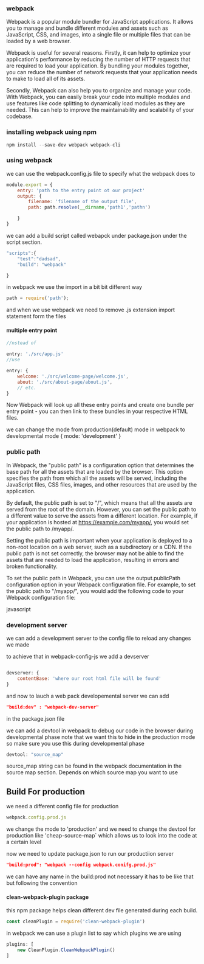 ### webpack

Webpack is a popular module bundler for JavaScript applications. It allows you to manage and bundle different modules and assets such as JavaScript, CSS, and images, into a single file or multiple files that can be loaded by a web browser.

Webpack is useful for several reasons. Firstly, it can help to optimize your application's performance by reducing the number of HTTP requests that are required to load your application. By bundling your modules together, you can reduce the number of network requests that your application needs to make to load all of its assets.

Secondly, Webpack can also help you to organize and manage your code. With Webpack, you can easily break your code into multiple modules and use features like code splitting to dynamically load modules as they are needed. This can help to improve the maintainability and scalability of your codebase.

### installing webpack using npm
```js
npm install --save-dev webpack webpack-cli
```

### using webpack
we can use the webpack.config.js file to specify what the webpack does to
```js
module.export = {
    entry: 'path to the entry point ot our project'
    output: {
        filename: 'filename of the output file',
        path: path.resolve(__dirname,'path1','pathn')

    }
}
```
we can add a build script called webapck under package.json under the script section.
```js
"scripts":{
    "test":"dadsad",
    "build": "webpack"

}
```
in webpack we use the import  in a bit bit different way
```js
path = require('path');
```
and when we use webpack we need to remove .js extension import statement form the files


#### multiple entry point
```js
//nstead of

entry: './src/app.js'
//use

entry: {
    welcome: './src/welcome-page/welcome.js',
    about: './src/about-page/about.js',
    // etc.
}
```

Now Webpack will look up all these entry points and create one bundle per entry point - you can then link to these bundles in your respective HTML files.

we can change the mode from production(default) mode in webpack to developmental mode 
{
    mode: 'development'
}


### public path

In Webpack, the "public path" is a configuration option that determines the base path for all the assets that are loaded by the browser. This option specifies the path from which all the assets will be served, including the JavaScript files, CSS files, images, and other resources that are used by the application.

By default, the public path is set to "/", which means that all the assets are served from the root of the domain. However, you can set the public path to a different value to serve the assets from a different location. For example, if your application is hosted at https://example.com/myapp/, you would set the public path to /myapp/.

Setting the public path is important when your application is deployed to a non-root location on a web server, such as a subdirectory or a CDN. If the public path is not set correctly, the browser may not be able to find the assets that are needed to load the application, resulting in errors and broken functionality.

To set the public path in Webpack, you can use the output.publicPath configuration option in your Webpack configuration file. For example, to set the public path to "/myapp/", you would add the following code to your Webpack configuration file:

javascript

### development server
we can add a development server to the config file to reload any changes we made

to achieve that in webpack-config-js
we add a devserver
```js

devserver: {
    contentBase: 'where our root html file will be found'
}
```
and now to lauch a web pack developemental server we can add
```json
"build:dev" : "webpack-dev-server"
```
in the package.json file

we can add a devtool in webpack to debug our code in the browser during developmental phase
note that we want this to hide in the production mode so make sure you use this during developmental phase
```js
devtool: "source_map"
```
source_map string can be found in the webpack documentation in the source map section.
Depends on which source map you want to use

## Build For production

we need a different config file for production
```js
webpack.config.prod.js
```
we change the mode to 'production'
 and we need to change the devtool for production like
 'cheap-source-map` which allows us to look into the code at a certain level

now we need to update package.json to run our productiion server

```json
"build:prod": "webpack --config webpack.conifg.prod.js"
```
we can have any name in the build:prod not necessary it has to be like that but following the convention

#### clean-webpack-plugin package
this npm package helps clean different dev file generated during each build.
```js
const cleanPlugin = require('clean-webpack-plugin')
```
in webpack we can use a plugin list to say which plugins we are using

```js
plugins: [
    new CleanPlugin.CleanWebpackPlugin()
]
```